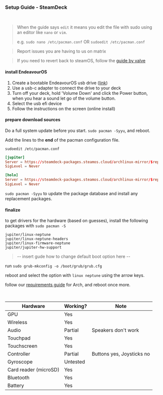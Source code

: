 <h3>Setup Guide - SteamDeck</h3>

<br>

> When the guide says `edit` it means you edit the file with sudo using an editor like `nano` or `vim`.
> 
> e.g. `sudo nano /etc/pacman.conf` OR `sudoedit /etc/pacman.conf`

> Report issues you are having to us on matrix 

> If you need to revert back to steamOS, follow the [guide by valve](https://help.steampowered.com/en/faqs/view/1B71-EDF2-EB6D-2BB3)

#### install EndeavourOS

1. Create a bootable EndeavourOS usb drive ([link](https://discovery.endeavouros.com/installation/create-install-media-usb-key/2021/03/))
2. Use a usb-c adapter to connect the drive to your deck
3. Turn off your deck, hold 'Volume Down' and click the Power button, when you hear a sound let go of the volume button.
4. Select the usb efi device
5. Follow the instructions on the screen (online install)


#### prepare download sources

Do a full system update before you start. `sudo pacman -Syyu`, and reboot.

Add the lines to the __end__ of the pacman configuration file.

`sudoedit /etc/pacman.conf`

```toml
[jupiter]
Server = https://steamdeck-packages.steamos.cloud/archlinux-mirror/$repo/os/$arch
SigLevel = Never

[holo]
Server = https://steamdeck-packages.steamos.cloud/archlinux-mirror/$repo/os/$arch
SigLevel = Never
```

`sudo pacman -Syyu` to update the package database and install any replacement packages.

#### finalize

to get drivers for the hardware (based on guesses), install the following packages with `sudo pacman -S`

    jupiter/linux-neptune
    jupiter/linux-neptune-headers
    jupiter/linux-firmware-neptune
    jupiter/jupiter-hw-support

> -- insert gude how to change default boot option here --

run `sudo grub-mkconfig -o /boot/grub/grub.cfg`

reboot and select the option with `linux neptune` using the arrow keys.

follow our [requirements guide](arch.md) for Arch, and reboot once more.

<br>

| Hardware | Working? | Note |
|---|---|---|
| GPU | Yes ||
| Wireless | Yes ||
| Audio | Partial | Speakers don't work |
| Touchpad | Yes ||
| Touchscreen | Yes ||
| Controller | Partial | Buttons yes, Joysticks no |
| Gyroscope | Untested ||
| Card reader (microSD) | Yes ||
| Bluetooth | Yes ||
| Battery | Yes ||
